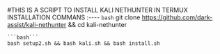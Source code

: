#THIS IS A SCRIPT TO INSTALL KALI NETHUNTER IN TERMUX
INSTALLATION COMMANS :----
```bash```
git clone https://github.com/dark-assist/kali-nethunter && cd kali-nethunter
```
```bash```
bash setup2.sh && bash kali.sh && bash install.sh
```
